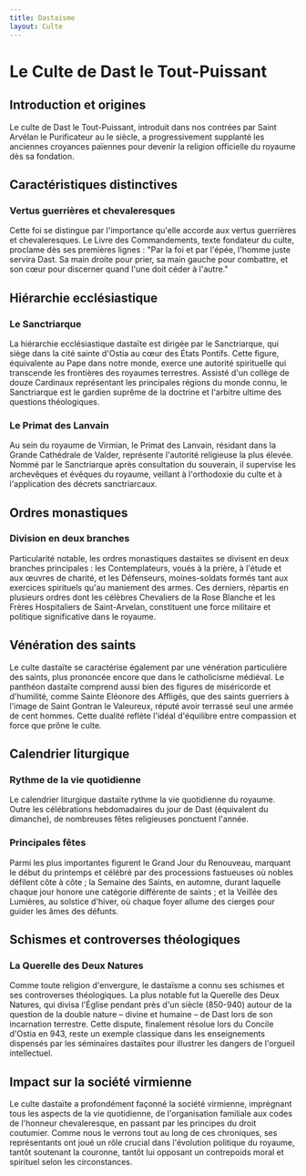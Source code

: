 ```yaml
---
title: Dastaisme
layout: Culte
---
```

# Le Culte de Dast le Tout-Puissant

## Introduction et origines

Le culte de Dast le Tout-Puissant, introduit dans nos contrées par Saint Arvélan le Purificateur au Ie siècle, a progressivement supplanté les anciennes croyances païennes pour devenir la religion officielle du royaume dès sa fondation.

## Caractéristiques distinctives

### Vertus guerrières et chevaleresques

Cette foi se distingue par l'importance qu'elle accorde aux vertus guerrières et chevaleresques. Le Livre des Commandements, texte fondateur du culte, proclame dès ses premières lignes : "Par la foi et par l'épée, l'homme juste servira Dast. Sa main droite pour prier, sa main gauche pour combattre, et son cœur pour discerner quand l'une doit céder à l'autre."

## Hiérarchie ecclésiastique

### Le Sanctriarque

La hiérarchie ecclésiastique dastaïte est dirigée par le Sanctriarque, qui siège dans la cité sainte d'Ostia au cœur des États Pontifs. Cette figure, équivalente au Pape dans notre monde, exerce une autorité spirituelle qui transcende les frontières des royaumes terrestres. Assisté d'un collège de douze Cardinaux représentant les principales régions du monde connu, le Sanctriarque est le gardien suprême de la doctrine et l'arbitre ultime des questions théologiques.

### Le Primat des Lanvain

Au sein du royaume de Virmian, le Primat des Lanvain, résidant dans la Grande Cathédrale de Valder, représente l'autorité religieuse la plus élevée. Nommé par le Sanctriarque après consultation du souverain, il supervise les archevêques et évêques du royaume, veillant à l'orthodoxie du culte et à l'application des décrets sanctriarcaux.

## Ordres monastiques

### Division en deux branches

Particularité notable, les ordres monastiques dastaïtes se divisent en deux branches principales : les Contemplateurs, voués à la prière, à l'étude et aux œuvres de charité, et les Défenseurs, moines-soldats formés tant aux exercices spirituels qu'au maniement des armes. Ces derniers, répartis en plusieurs ordres dont les célèbres Chevaliers de la Rose Blanche et les Frères Hospitaliers de Saint-Arvelan, constituent une force militaire et politique significative dans le royaume.

## Vénération des saints

Le culte dastaïte se caractérise également par une vénération particulière des saints, plus prononcée encore que dans le catholicisme médiéval. Le panthéon dastaïte comprend aussi bien des figures de miséricorde et d'humilité, comme Sainte Eléonore des Affligés, que des saints guerriers à l'image de Saint Gontran le Valeureux, réputé avoir terrassé seul une armée de cent hommes. Cette dualité reflète l'idéal d'équilibre entre compassion et force que prône le culte.

## Calendrier liturgique

### Rythme de la vie quotidienne

Le calendrier liturgique dastaïte rythme la vie quotidienne du royaume. Outre les célébrations hebdomadaires du jour de Dast (équivalent du dimanche), de nombreuses fêtes religieuses ponctuent l'année.

### Principales fêtes

Parmi les plus importantes figurent le Grand Jour du Renouveau, marquant le début du printemps et célébré par des processions fastueuses où nobles défilent côte à côte ; la Semaine des Saints, en automne, durant laquelle chaque jour honore une catégorie différente de saints ; et la Veillée des Lumières, au solstice d'hiver, où chaque foyer allume des cierges pour guider les âmes des défunts.

## Schismes et controverses théologiques

### La Querelle des Deux Natures

Comme toute religion d'envergure, le dastaïsme a connu ses schismes et ses controverses théologiques. La plus notable fut la Querelle des Deux Natures, qui divisa l'Église pendant près d'un siècle (850-940) autour de la question de la double nature – divine et humaine – de Dast lors de son incarnation terrestre. Cette dispute, finalement résolue lors du Concile d'Ostia en 943, reste un exemple classique dans les enseignements dispensés par les séminaires dastaïtes pour illustrer les dangers de l'orgueil intellectuel.

## Impact sur la société virmienne

Le culte dastaïte a profondément façonné la société virmienne, imprégnant tous les aspects de la vie quotidienne, de l'organisation familiale aux codes de l'honneur chevaleresque, en passant par les principes du droit coutumier. Comme nous le verrons tout au long de ces chroniques, ses représentants ont joué un rôle crucial dans l'évolution politique du royaume, tantôt soutenant la couronne, tantôt lui opposant un contrepoids moral et spirituel selon les circonstances.